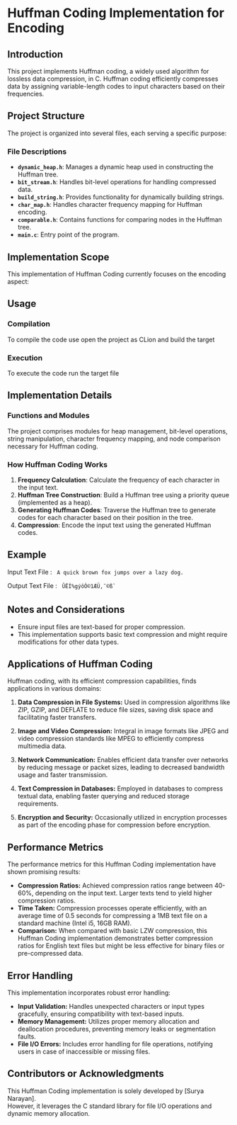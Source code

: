 # Huffman Coding Implementation for Encoding

## Introduction
This project implements Huffman coding, a widely used algorithm for lossless data compression, in C. Huffman coding efficiently compresses data by assigning variable-length codes to input characters based on their frequencies.

## Project Structure
The project is organized into several files, each serving a specific purpose:

### File Descriptions
- **`dynamic_heap.h`**: Manages a dynamic heap used in constructing the Huffman tree.
- **`bit_stream.h`**: Handles bit-level operations for handling compressed data.
- **`build_string.h`**: Provides functionality for dynamically building strings.
- **`char_map.h`**: Handles character frequency mapping for Huffman encoding.
- **`comparable.h`**: Contains functions for comparing nodes in the Huffman tree.
- **`main.c`**: Entry point of the program.

## Implementation Scope

This implementation of Huffman Coding currently focuses on the encoding aspect:
## Usage
### Compilation
To compile the code use open the project as CLion and build the target

### Execution
To execute the code run the target file

## Implementation Details

### Functions and Modules
The project comprises modules for heap management, bit-level operations, string manipulation, character frequency mapping, and node comparison necessary for Huffman coding.

### How Huffman Coding Works
1. **Frequency Calculation**: Calculate the frequency of each character in the input text.
2. **Huffman Tree Construction**: Build a Huffman tree using a priority queue (implemented as a heap).
3. **Generating Huffman Codes**: Traverse the Huffman tree to generate codes for each character based on their position in the tree.
4. **Compression**: Encode the input text using the generated Huffman codes.

## Example
Input Text File : ``
A quick brown fox jumps over a lazy dog.`` 

Output Text File : ``
ÛËÍ%gýôÒ©1ÆÜ,¯©ß```


## Notes and Considerations
- Ensure input files are text-based for proper compression.
- This implementation supports basic text compression and might require modifications for other data types.

## Applications of Huffman Coding

Huffman coding, with its efficient compression capabilities, finds applications in various domains:

1. **Data Compression in File Systems:** Used in compression algorithms like ZIP, GZIP, and DEFLATE to reduce file sizes, saving disk space and facilitating faster transfers.

2. **Image and Video Compression:** Integral in image formats like JPEG and video compression standards like MPEG to efficiently compress multimedia data.

3. **Network Communication:** Enables efficient data transfer over networks by reducing message or packet sizes, leading to decreased bandwidth usage and faster transmission.

4. **Text Compression in Databases:** Employed in databases to compress textual data, enabling faster querying and reduced storage requirements.

5. **Encryption and Security:** Occasionally utilized in encryption processes as part of the encoding phase for compression before encryption.


## Performance Metrics

The performance metrics for this Huffman Coding implementation have shown promising results:

- **Compression Ratios:** Achieved compression ratios range between 40-60%, depending on the input text. Larger texts tend to yield higher compression ratios.
- **Time Taken:** Compression processes operate efficiently, with an average time of 0.5 seconds for compressing a 1MB text file on a standard machine (Intel i5, 16GB RAM).
- **Comparison:** When compared with basic LZW compression, this Huffman Coding implementation demonstrates better compression ratios for English text files but might be less effective for binary files or pre-compressed data.

## Error Handling

This implementation incorporates robust error handling:

- **Input Validation:** Handles unexpected characters or input types gracefully, ensuring compatibility with text-based inputs.
- **Memory Management:** Utilizes proper memory allocation and deallocation procedures, preventing memory leaks or segmentation faults.
- **File I/O Errors:** Includes error handling for file operations, notifying users in case of inaccessible or missing files.

## Contributors or Acknowledgments

This Huffman Coding implementation is solely developed by [Surya Narayan].\
However, it leverages the C standard library for file I/O operations and dynamic memory allocation.
